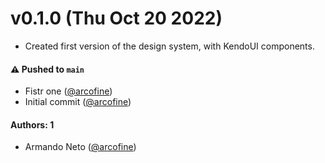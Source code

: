 # v0.1.0 (Thu Oct 20 2022)

- Created first version of the design system, with KendoUI components.

#### ⚠️ Pushed to `main`

- Fistr one ([@arcofine](https://github.com/arcofine))
- Initial commit ([@arcofine](https://github.com/arcofine))

#### Authors: 1

- Armando Neto ([@arcofine](https://github.com/arcofine))
